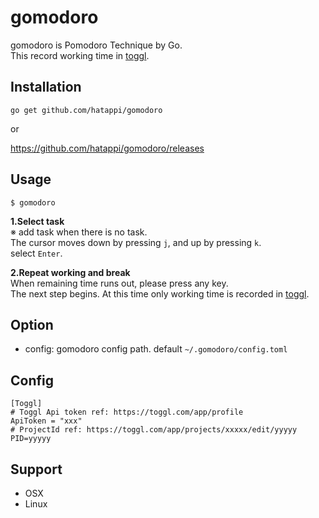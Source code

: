 # gomodoro
gomodoro is Pomodoro Technique by Go.  
This record working time in [toggl](https://toggl.com/).

## Installation

```
go get github.com/hatappi/gomodoro
```

or  

https://github.com/hatappi/gomodoro/releases

## Usage

```
$ gomodoro
```

**1.Select task**  
※ add task when there is no task.  
The cursor moves down by pressing `j`, and up by pressing `k`.  
select `Enter`.

**2.Repeat working and break**  
When remaining time runs out, please press any key.  
The next step begins.
At this time only working time is recorded in [toggl](https://toggl.com/).

## Option
- config: gomodoro config path. default `~/.gomodoro/config.toml`

## Config

```
[Toggl]
# Toggl Api token ref: https://toggl.com/app/profile
ApiToken = "xxx"
# ProjectId ref: https://toggl.com/app/projects/xxxxx/edit/yyyyy
PID=yyyyy
```

## Support
- OSX
- Linux

